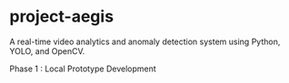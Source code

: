 # project-aegis
A real-time video analytics and anomaly detection system using Python, YOLO, and OpenCV.

Phase 1 : Local Prototype Development